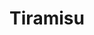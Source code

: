 ---
layout: recipe
title: Tiramisu
prep_time: 30 minutes
servings: 12
source: Summer Osborne
category: Dessert
effort: medium
duration: hours
menu: A luxurious Italian classic layering espresso-soaked ladyfingers with rich mascarpone cream, finished with a dusting of cocoa and shaved chocolate.

ingredients: |
  - 2 1/2 cups strong black coffee, room temperature
  - 1 1/2 tablespoons instant espresso powder
  - 9 tablespoons dark rum
  - 6 large egg yolks
  - 2/3 cup sugar
  - 1/4 teaspoon salt
  - 1 1/2 pounds (680 grams) mascarpone cheese, cold
  - 1/3 cup cream, for adding to yolks
  - 3/4 cup cold heavy cream, for whipping
  - 14 ounces (400 grams) ladyfingers
  - 3 1/2 tablespoons cocoa powder, preferably Dutch-processed
  - 1/4 cup semisweet or bittersweet chocolate, grated

instructions: |
  1. Stir coffee, espresso, and 5 tablespoons rum in a wide bowl until espresso dissolves; set aside.
  2. In bowl of standing mixer with whisk attachment, beat yolks at low speed until just combined. Add sugar and salt and beat at medium speed until pale yellow, 1 1/2 to 2 minutes, scraping down bowl with rubber spatula. Add 1/3 cup cream to yolks and beat at medium speed until just combined, 20 to 30 seconds; scrape bowl.
  3. Boil 1 inch of water in a medium saucepan
  4. Set bowl with yolks over saucepan and cook, constantly scraping along bottom and sides of bowl with rubber spatula, until mixture registers 160 degrees on instant-read thermometer, 4 to 7 minutes.
  5. Remove from heat and stir vigorously to cool, then set aside to cool to room temperature, about 15 minutes.
  6. Whisk in remaining 4 tablespoons rum. Transfer bowl to standing mixer fitted with whisk attachment, add mascarpone, and beat at medium speed until no lumps remain, 30 to 45 seconds. Transfer mixture to large bowl and set aside.
  7. In now-empty mixer bowl, beat 3/4 cup cream at medium speed until frothy, 1 to 1 1/2 minutes. Increase speed to high and continue to beat until cream holds stiff peaks, 1 to 1 1/2 minutes longer. Fold whipped cream into mascarpone mixture until no white streaks remain. Set mascarpone mixture aside.
  8. Working one at a time, drop half of ladyfingers into coffee mixture, roll, remove, and transfer to 13 by 9-inch glass or ceramic baking dish. (Do not submerge ladyfingers in coffee mixture; entire process should take no longer than 2 to 3 seconds for each cookie.) Arrange soaked cookies in single layer in baking dish, breaking or trimming ladyfingers as needed to fit neatly into dish. Spread mascarpone over ladyfingers and dust with cocoa; repeat process with remaining cookies, mascarpone, and cocoa. Cover with plastic wrap and refrigerate 6 to 24 hours. Sprinkle with grated chocolate before serving.
---